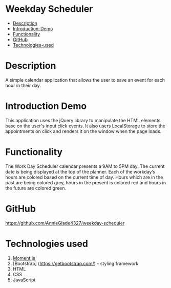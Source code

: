 # Weekday Scheduler

- [Description](#Description)
- [Introduction-Demo](#Introduction-Demo)
- [Functionality](#Functionality)
- [GitHub](#GitHub)
- [Technologies-used](#Technologies-used)

# Description

A simple calendar application that allows the user to save an event for each hour in their day.

# Introduction Demo

This application uses the jQuery library to manipulate the HTML elements base on the user's input click events. It also users LocalStorage to store the appointments on click and renders it on the window when the page loads.

# Functionality

The Work Day Scheduler calendar presents a 9AM to 5PM day. The current date is being displayed at the top of the planner. Each of the workday’s hours are colored based on the current time of day. Hours which are in the past are being colored grey, hours in the present is colored red and hours in the future are colored green.

# GitHub 
https://github.com/AnnieGlade4327/weekday-scheduler

# Technologies used

1. [Moment.js](https://momentjs.com/)
2. [Bootstrap] (https://getbootstrap.com/) - styling framework
3. HTML
4. CSS
5. JavaScript
